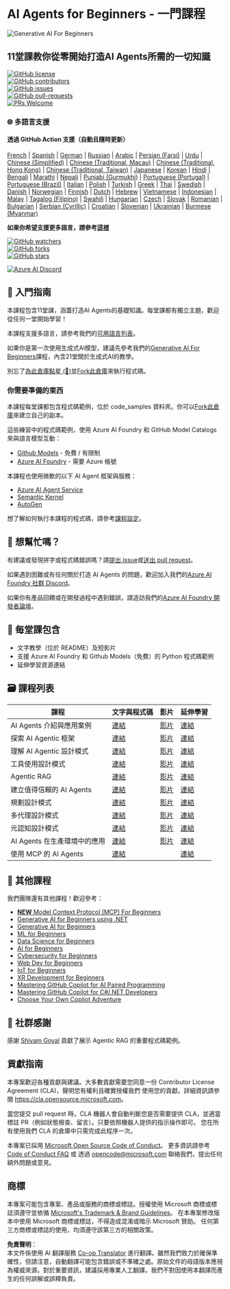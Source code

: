 <!--
CO_OP_TRANSLATOR_METADATA:
{
  "original_hash": "6b07046397366e6f6f4524c9ddeba1e1",
  "translation_date": "2025-07-12T14:43:37+00:00",
  "source_file": "README.md",
  "language_code": "mo"
}
-->
# AI Agents for Beginners - 一門課程

![Generative AI For Beginners](../../translated_images/repo-thumbnail.083b24afed61b6dd27a7fc53798bebe9edf688a41031163a1fca9f61c64d63ec.mo.png)

## 11堂課教你從零開始打造AI Agents所需的一切知識

[![GitHub license](https://img.shields.io/github/license/microsoft/ai-agents-for-beginners.svg)](https://github.com/microsoft/ai-agents-for-beginners/blob/master/LICENSE?WT.mc_id=academic-105485-koreyst)  
[![GitHub contributors](https://img.shields.io/github/contributors/microsoft/ai-agents-for-beginners.svg)](https://GitHub.com/microsoft/ai-agents-for-beginners/graphs/contributors/?WT.mc_id=academic-105485-koreyst)  
[![GitHub issues](https://img.shields.io/github/issues/microsoft/ai-agents-for-beginners.svg)](https://GitHub.com/microsoft/ai-agents-for-beginners/issues/?WT.mc_id=academic-105485-koreyst)  
[![GitHub pull-requests](https://img.shields.io/github/issues-pr/microsoft/ai-agents-for-beginners.svg)](https://GitHub.com/microsoft/ai-agents-for-beginners/pulls/?WT.mc_id=academic-105485-koreyst)  
[![PRs Welcome](https://img.shields.io/badge/PRs-welcome-brightgreen.svg?style=flat-square)](http://makeapullrequest.com?WT.mc_id=academic-105485-koreyst)

### 🌐 多語言支援

#### 透過 GitHub Action 支援（自動且隨時更新）

[French](../fr/README.md) | [Spanish](../es/README.md) | [German](../de/README.md) | [Russian](../ru/README.md) | [Arabic](../ar/README.md) | [Persian (Farsi)](../fa/README.md) | [Urdu](../ur/README.md) | [Chinese (Simplified)](../zh/README.md) | [Chinese (Traditional, Macau)](./README.md) | [Chinese (Traditional, Hong Kong)](../hk/README.md) | [Chinese (Traditional, Taiwan)](../tw/README.md) | [Japanese](../ja/README.md) | [Korean](../ko/README.md) | [Hindi](../hi/README.md) | [Bengali](../bn/README.md) | [Marathi](../mr/README.md) | [Nepali](../ne/README.md) | [Punjabi (Gurmukhi)](../pa/README.md) | [Portuguese (Portugal)](../pt/README.md) | [Portuguese (Brazil)](../br/README.md) | [Italian](../it/README.md) | [Polish](../pl/README.md) | [Turkish](../tr/README.md) | [Greek](../el/README.md) | [Thai](../th/README.md) | [Swedish](../sv/README.md) | [Danish](../da/README.md) | [Norwegian](../no/README.md) | [Finnish](../fi/README.md) | [Dutch](../nl/README.md) | [Hebrew](../he/README.md) | [Vietnamese](../vi/README.md) | [Indonesian](../id/README.md) | [Malay](../ms/README.md) | [Tagalog (Filipino)](../tl/README.md) | [Swahili](../sw/README.md) | [Hungarian](../hu/README.md) | [Czech](../cs/README.md) | [Slovak](../sk/README.md) | [Romanian](../ro/README.md) | [Bulgarian](../bg/README.md) | [Serbian (Cyrillic)](../sr/README.md) | [Croatian](../hr/README.md) | [Slovenian](../sl/README.md) | [Ukrainian](../uk/README.md) | [Burmese (Myanmar)](../my/README.md)

**如果你希望支援更多語言，請參考[這裡](https://github.com/Azure/co-op-translator/blob/main/getting_started/supported-languages.md)**

[![GitHub watchers](https://img.shields.io/github/watchers/microsoft/ai-agents-for-beginners.svg?style=social&label=Watch)](https://GitHub.com/microsoft/ai-agents-for-beginners/watchers/?WT.mc_id=academic-105485-koreyst)  
[![GitHub forks](https://img.shields.io/github/forks/microsoft/ai-agents-for-beginners.svg?style=social&label=Fork)](https://GitHub.com/microsoft/ai-agents-for-beginners/network/?WT.mc_id=academic-105485-koreyst)  
[![GitHub stars](https://img.shields.io/github/stars/microsoft/ai-agents-for-beginners.svg?style=social&label=Star)](https://GitHub.com/microsoft/ai-agents-for-beginners/stargazers/?WT.mc_id=academic-105485-koreyst)

[![Azure AI Discord](https://dcbadge.limes.pink/api/server/kzRShWzttr)](https://discord.gg/kzRShWzttr)


## 🌱 入門指南

本課程包含11堂課，涵蓋打造AI Agents的基礎知識。每堂課都有獨立主題，歡迎從任何一堂開始學習！

本課程支援多語言，請參考我們的[可用語言列表](../..)。

如果你是第一次使用生成式AI模型，建議先參考我們的[Generative AI For Beginners](https://aka.ms/genai-beginners)課程，內含21堂關於生成式AI的教學。

別忘了[為此倉庫點星 (🌟)](https://docs.github.com/en/get-started/exploring-projects-on-github/saving-repositories-with-stars?WT.mc_id=academic-105485-koreyst)並[Fork此倉庫](https://github.com/microsoft/ai-agents-for-beginners/fork)來執行程式碼。

### 你需要準備的東西

本課程每堂課都包含程式碼範例，位於 code_samples 資料夾。你可以[Fork此倉庫](https://github.com/microsoft/ai-agents-for-beginners/fork)來建立自己的副本。

這些練習中的程式碼範例，使用 Azure AI Foundry 和 GitHub Model Catalogs 來與語言模型互動：

- [Github Models](https://aka.ms/ai-agents-beginners/github-models) - 免費 / 有限制  
- [Azure AI Foundry](https://aka.ms/ai-agents-beginners/ai-foundry) - 需要 Azure 帳號

本課程也使用微軟的以下 AI Agent 框架與服務：

- [Azure AI Agent Service](https://aka.ms/ai-agents-beginners/ai-agent-service)  
- [Semantic Kernel](https://aka.ms/ai-agents-beginners/semantic-kernel)  
- [AutoGen](https://aka.ms/ai-agents/autogen)

想了解如何執行本課程的程式碼，請參考[課程設定](./00-course-setup/README.md)。

## 🙏 想幫忙嗎？

有建議或發現拼字或程式碼錯誤嗎？請[提出 issue](https://github.com/microsoft/ai-agents-for-beginners/issues?WT.mc_id=academic-105485-koreyst)或[送出 pull request](https://github.com/microsoft/ai-agents-for-beginners/pulls?WT.mc_id=academic-105485-koreyst)。

如果遇到困難或有任何關於打造 AI Agents 的問題，歡迎加入我們的[Azure AI Foundry 社群 Discord](https://discord.gg/kzRShWzttr)。

如果你有產品回饋或在開發過程中遇到錯誤，請造訪我們的[Azure AI Foundry 開發者論壇](https://aka.ms/azureaifoundry/forum)。

## 📂 每堂課包含

- 文字教學（位於 README）及短影片  
- 支援 Azure AI Foundry 和 Github Models（免費）的 Python 程式碼範例  
- 延伸學習資源連結  

## 🗃️ 課程列表

| **課程**                               | **文字與程式碼**                                    | **影片**                                                  | **延伸學習**                                                                     |
|------------------------------------------|----------------------------------------------------|------------------------------------------------------------|----------------------------------------------------------------------------------------|
| AI Agents 介紹與應用案例                 | [連結](./01-intro-to-ai-agents/README.md)          | [影片](https://youtu.be/3zgm60bXmQk?si=z8QygFvYQv-9WtO1)  | [連結](https://aka.ms/ai-agents-beginners/collection?WT.mc_id=academic-105485-koreyst) |
| 探索 AI Agentic 框架                    | [連結](./02-explore-agentic-frameworks/README.md)  | [影片](https://youtu.be/ODwF-EZo_O8?si=Vawth4hzVaHv-u0H)  | [連結](https://aka.ms/ai-agents-beginners/collection?WT.mc_id=academic-105485-koreyst) |
| 理解 AI Agentic 設計模式                | [連結](./03-agentic-design-patterns/README.md)     | [影片](https://youtu.be/m9lM8qqoOEA?si=BIzHwzstTPL8o9GF)  | [連結](https://aka.ms/ai-agents-beginners/collection?WT.mc_id=academic-105485-koreyst) |
| 工具使用設計模式                       | [連結](./04-tool-use/README.md)                    | [影片](https://youtu.be/vieRiPRx-gI?si=2z6O2Xu2cu_Jz46N)  | [連結](https://aka.ms/ai-agents-beginners/collection?WT.mc_id=academic-105485-koreyst) |
| Agentic RAG                            | [連結](./05-agentic-rag/README.md)                 | [影片](https://youtu.be/WcjAARvdL7I?si=gKPWsQpKiIlDH9A3)  | [連結](https://aka.ms/ai-agents-beginners/collection?WT.mc_id=academic-105485-koreyst) |
| 建立值得信賴的 AI Agents                | [連結](./06-building-trustworthy-agents/README.md) | [影片](https://youtu.be/iZKkMEGBCUQ?si=jZjpiMnGFOE9L8OK ) | [連結](https://aka.ms/ai-agents-beginners/collection?WT.mc_id=academic-105485-koreyst) |
| 規劃設計模式                          | [連結](./07-planning-design/README.md)             | [影片](https://youtu.be/kPfJ2BrBCMY?si=6SC_iv_E5-mzucnC)  | [連結](https://aka.ms/ai-agents-beginners/collection?WT.mc_id=academic-105485-koreyst) |
| 多代理設計模式                        | [連結](./08-multi-agent/README.md)                 | [影片](https://youtu.be/V6HpE9hZEx0?si=rMgDhEu7wXo2uo6g)  | [連結](https://aka.ms/ai-agents-beginners/collection?WT.mc_id=academic-105485-koreyst) |
| 元認知設計模式                        | [連結](./09-metacognition/README.md)               | [影片](https://youtu.be/His9R6gw6Ec?si=8gck6vvdSNCt6OcF)  | [連結](https://aka.ms/ai-agents-beginners/collection?WT.mc_id=academic-105485-koreyst) |
| AI Agents 在生產環境中的應用            | [連結](./10-ai-agents-production/README.md)        | [影片](https://youtu.be/l4TP6IyJxmQ?si=31dnhexRo6yLRJDl)  | [連結](https://aka.ms/ai-agents-beginners/collection?WT.mc_id=academic-105485-koreyst) |
| 使用 MCP 的 AI Agents                  | [連結](./11-mcp/README.md)                         |                                                            | [連結](https://aka.ms/mcp-for-beginners)                                               |

## 🎒 其他課程

我們團隊還有其他課程！歡迎參考：
- [**NEW** Model Context Protocol (MCP) For Beginners](https://github.com/microsoft/mcp-for-beginners?WT.mc_id=academic-105485-koreyst)
- [Generative AI for Beginners using .NET](https://github.com/microsoft/Generative-AI-for-beginners-dotnet?WT.mc_id=academic-105485-koreyst)
- [Generative AI for Beginners](https://github.com/microsoft/generative-ai-for-beginners?WT.mc_id=academic-105485-koreyst)
- [ML for Beginners](https://aka.ms/ml-beginners?WT.mc_id=academic-105485-koreyst)
- [Data Science for Beginners](https://aka.ms/datascience-beginners?WT.mc_id=academic-105485-koreyst)
- [AI for Beginners](https://aka.ms/ai-beginners?WT.mc_id=academic-105485-koreyst)
- [Cybersecurity for Beginners](https://github.com/microsoft/Security-101??WT.mc_id=academic-96948-sayoung)
- [Web Dev for Beginners](https://aka.ms/webdev-beginners?WT.mc_id=academic-105485-koreyst)
- [IoT for Beginners](https://aka.ms/iot-beginners?WT.mc_id=academic-105485-koreyst)
- [XR Development for Beginners](https://github.com/microsoft/xr-development-for-beginners?WT.mc_id=academic-105485-koreyst)
- [Mastering GitHub Copilot for AI Paired Programming](https://aka.ms/GitHubCopilotAI?WT.mc_id=academic-105485-koreyst)
- [Mastering GitHub Copilot for C#/.NET Developers](https://github.com/microsoft/mastering-github-copilot-for-dotnet-csharp-developers?WT.mc_id=academic-105485-koreyst)
- [Choose Your Own Copilot Adventure](https://github.com/microsoft/CopilotAdventures?WT.mc_id=academic-105485-koreyst)

## 🌟 社群感謝

感謝 [Shivam Goyal](https://www.linkedin.com/in/shivam2003/) 貢獻了展示 Agentic RAG 的重要程式碼範例。

## 貢獻指南

本專案歡迎各種貢獻與建議。大多數貢獻需要您同意一份
Contributor License Agreement (CLA)，聲明您有權利且確實授權我們
使用您的貢獻。詳細資訊請參閱
<https://cla.opensource.microsoft.com>。

當您提交 pull request 時，CLA 機器人會自動判斷您是否需要提供
CLA，並適當標註 PR（例如狀態檢查、留言）。只要依照機器人提供的指示操作即可。
您在所有使用我們 CLA 的倉庫中只需完成此程序一次。

本專案已採用 [Microsoft Open Source Code of Conduct](https://opensource.microsoft.com/codeofconduct/)。
更多資訊請參考 [Code of Conduct FAQ](https://opensource.microsoft.com/codeofconduct/faq/) 或
透過 [opencode@microsoft.com](mailto:opencode@microsoft.com) 聯絡我們，提出任何額外問題或意見。

## 商標

本專案可能包含專案、產品或服務的商標或標誌。授權使用 Microsoft
商標或標誌須遵守並依循
[Microsoft's Trademark & Brand Guidelines](https://www.microsoft.com/legal/intellectualproperty/trademarks/usage/general)。
在本專案修改版本中使用 Microsoft 商標或標誌，不得造成混淆或暗示 Microsoft 贊助。
任何第三方商標或標誌的使用，均須遵守該第三方的相關政策。

**免責聲明**：  
本文件係使用 AI 翻譯服務 [Co-op Translator](https://github.com/Azure/co-op-translator) 進行翻譯。雖然我們致力於確保準確性，但請注意，自動翻譯可能包含錯誤或不準確之處。原始文件的母語版本應視為權威來源。對於重要資訊，建議採用專業人工翻譯。我們不對因使用本翻譯而產生的任何誤解或誤釋負責。